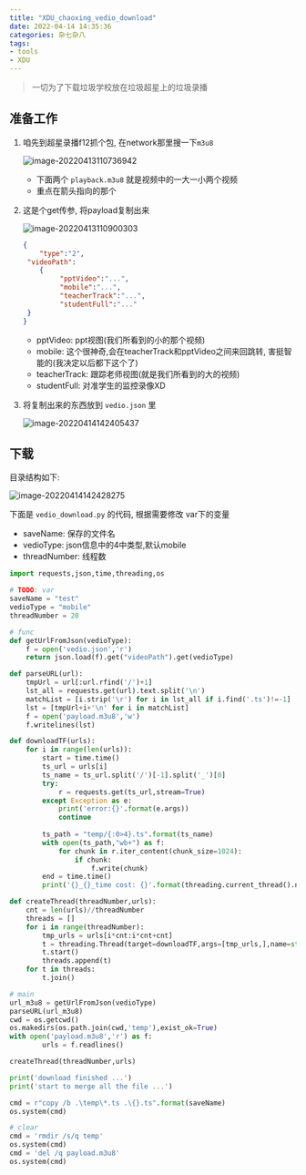 ```yaml
---
title: "XDU_chaoxing_vedio_download"
date: 2022-04-14 14:35:36
categories: 杂七杂八
tags: 
- tools
- XDU
---
```


> 一切为了下载垃圾学校放在垃圾超星上的垃圾录播


## 准备工作

1. 咱先到超星录播f12抓个包, 在network那里搜一下`m3u8` 

   ![image-20220413110736942](image-20220413110736942.png)

   - 下面两个 `playback.m3u8` 就是视频中的一大一小两个视频
   - 重点在箭头指向的那个

2. 这是个get传参, 将payload复制出来

   ![image-20220413110900303](image-20220413110900303.png)

   ```json
   {
       "type":"2",
   	"videoPath":
       {
            "pptVideo":"...",
            "mobile":"...",
            "teacherTrack":"...",
            "studentFull":"..."
   	}
   }
   ```

   - pptVideo: ppt视图(我们所看到的小的那个视频)
   - mobile: 这个很神奇,会在teacherTrack和pptVideo之间来回跳转, 害挺智能的(我决定以后都下这个了)
   - teacherTrack: 跟踪老师视图(就是我们所看到的大的视频)
   - studentFull: 对准学生的监控录像XD

3. 将复制出来的东西放到 `vedio.json` 里

   ![image-20220414142405437](image-20220414142405437.png)



## 下载

目录结构如下:

![image-20220414142428275](image-20220414142428275.png)



下面是 `vedio_download.py` 的代码, 根据需要修改 var下的变量

- saveName: 保存的文件名
- vedioType: json信息中的4中类型,默认mobile
- threadNumber: 线程数

```python
import requests,json,time,threading,os

# TODO: var
saveName = "test"
vedioType = "mobile"
threadNumber = 20

# func
def getUrlFromJson(vedioType):
    f = open('vedio.json','r')
    return json.load(f).get("videoPath").get(vedioType)

def parseURL(url):
    tmpUrl = url[:url.rfind('/')+1]
    lst_all = requests.get(url).text.split('\n')
    matchList = [i.strip('\r') for i in lst_all if i.find('.ts')!=-1]
    lst = [tmpUrl+i+'\n' for i in matchList]
    f = open('payload.m3u8','w')
    f.writelines(lst)

def downloadTF(urls):
    for i in range(len(urls)):
        start = time.time()
        ts_url = urls[i]
        ts_name = ts_url.split('/')[-1].split('_')[0]
        try:
            r = requests.get(ts_url,stream=True)
        except Exception as e:
            print('error:{}'.format(e.args))
            continue
        
        ts_path = "temp/{:0>4}.ts".format(ts_name)
        with open(ts_path,"wb+") as f:
            for chunk in r.iter_content(chunk_size=1024):
                if chunk:
                    f.write(chunk)
        end = time.time()
        print('{}_{}_time cost: {}'.format(threading.current_thread().name,ts_path,end-start))

def createThread(threadNumber,urls):
    cnt = len(urls)//threadNumber
    threads = []
    for i in range(threadNumber):
        tmp_urls = urls[i*cnt:i*cnt+cnt]
        t = threading.Thread(target=downloadTF,args=[tmp_urls,],name=str(i))
        t.start()
        threads.append(t)
    for t in threads:
        t.join()

# main
url_m3u8 = getUrlFromJson(vedioType)
parseURL(url_m3u8)
cwd = os.getcwd()
os.makedirs(os.path.join(cwd,'temp'),exist_ok=True)
with open('payload.m3u8','r') as f:
        urls = f.readlines()

createThread(threadNumber,urls)

print('download finished ...')
print('start to merge all the file ...')

cmd = r"copy /b .\temp\*.ts .\{}.ts".format(saveName)
os.system(cmd)

# clear
cmd = 'rmdir /s/q temp'
os.system(cmd)
cmd = 'del /q payload.m3u8'
os.system(cmd)
```



